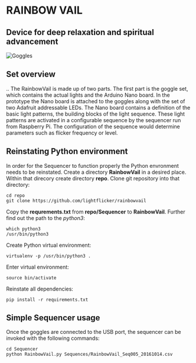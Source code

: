 # RAINBOW VAIL
Device for deep relaxation and spiritual advancement
----
![Goggles](Docs/Pictures/logo.png?s=150)

## Set overview
.. The RainbowVail is made up of two parts. The first part is the goggle set, which contains the actual lights and the Arduino Nano board. In the prototype the Nano board is attached to the goggles along with the set of two Adafruit addressable LEDs. The Nano board contains a definition of the basic light patterns, the building blocks of the light sequence. These light patterns are activated in a configurable sequence by the sequencer run from Raspberry Pi. The configuration of the sequence would determine parameters such as flicker frequency or level.

## Reinstating Python environment
In order for the Sequencer to function properly the Python envronment needs to be reinstated.
Create a directory **RainbowVail** in a desired place. Within that direcory create directory **repo**. Clone git repository into that directory:
```shell
cd repo
git clone https://github.com/lightflicker/rainbowvail
```
Copy the **requrements.txt** from **repo/Sequencer** to **RainbowVail**.
Further find out the path to the <i>python3</i>:</br>
```shell
which python3
/usr/bin/python3
```
Create Python virtual environment:
```shell
virtualenv -p /usr/bin/python3 .
```
Enter virtual environment:
```shell
source bin/activate
```
Reinstate all dependencies:
```shell
pip install -r requirements.txt
```

## Simple Sequencer usage
Once the goggles are connected to the USB port, the sequencer can be invoked with the following commands:
```shell
cd Sequencer
python RainbowVail.py Sequences/RainbowVail_Seq005_20161014.csv
```
